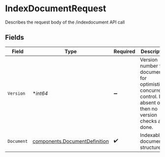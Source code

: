 # IndexDocumentRequest

Describes the request body of the /indexdocument API call


## Fields

| Field                                                                                                           | Type                                                                                                            | Required                                                                                                        | Description                                                                                                     |
| --------------------------------------------------------------------------------------------------------------- | --------------------------------------------------------------------------------------------------------------- | --------------------------------------------------------------------------------------------------------------- | --------------------------------------------------------------------------------------------------------------- |
| `Version`                                                                                                       | **int64*                                                                                                        | :heavy_minus_sign:                                                                                              | Version number for document for optimistic concurrency control. If absent or 0 then no version checks are done. |
| `Document`                                                                                                      | [components.DocumentDefinition](../../models/components/documentdefinition.md)                                  | :heavy_check_mark:                                                                                              | Indexable document structure                                                                                    |